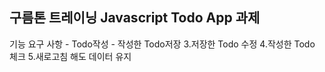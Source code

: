 <h2>구름톤 트레이닝 Javascript Todo App 과제</h2>
 기능 요구 사항
- Todo작성
- 작성한 Todo저장
3.저장한 Todo 수정
4.작성한 Todo 체크
5.새로고침 해도 데이터 유지
